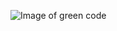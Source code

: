 ![Image of green code](https://external-content.duckduckgo.com/iu/?u=https%3A%2F%2Fpsmag.com%2F.image%2Ft_share%2FMTI3OTA2NzM5Mjk0MDk1Mzcw%2Fbinary-code-greenjpg.jpg&f=1&nofb=1)
